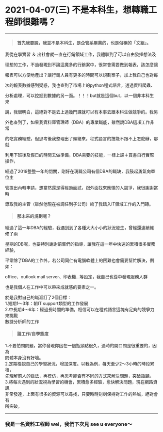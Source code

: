 # 2021-04-07(三) 不是本科生，想轉職工程師很難嗎？        
   
-----   
> #### 首先我要說，我並不是本科生，是企管系畢業的，也是俗稱的「文組」。   
   
我從在學實習 ＆ 出社會就一直在行銷領域工作，我體驗到了可以自由發揮想法及   
   
理想的工作，不過發現到不論這魔多的行銷案中，很常會需要做到報表，該怎麼讓   
   
報表可以方便地產出？讓行銷人員有更多的時間可以規劃案子，加上我自己也對每
   
次的報表數據感到疑惑，我也查到了市場上的python程式語言，透過資料爬蟲、   
   
分析處理，可以挖掘到數據的另一面。！！！but就是這個but，以一個非本科生來   
   
說，我很明白，這絕對不是去上過幾門課就可以有本事去跟本科生做競爭的。我另   
   
外也查到了，如果我資料庫管理師（DBA）的專業職能，雖然說DBA這項工作非常   
   
的吃實務經驗，但思考後我整理出了頭緒來，程式語言的技能不跟不上怎麼辦，那就   
   
利用下班後及假日的時間去做準備。DBA需要的技能，一樣上課＋買書自行實際操作，   
   
經過了2019整整一年的閉關，剛好在現職公司有個DBA的職缺，我鼓起勇氣向單位主   
   
管提出內轉申請，想當然還是得經過面試，跟外面找來應徵的人競爭，我很謝謝當時   
   
錄取我的主管（雖然他現在被調任到子公司）給了我踏入IT領域工作的入門磚。   
   
> #### 那未來的規劃呢？   
   
經過了這一年DBA的經驗，我遇到到了各種大大小小的狀況發生，曾經還連續維修了兩   
   
星期的DB呢，也要特別謝謝前輩們的指導，讓我在這一年中快速的累積很多實務經驗，   
   
平常除了DBA的工作外，若公司同仁有電腦軟體上的困難也會需要幫忙解決，例如：   
   
office、outlook mail server、印表機...等設定，我自己也從中發現服務人群   
   
也是我個人在工作中可以帶來成就感的要素之一。   
   
於是我對自己的職涯訂了2個目標：   
1.短期1～3年：朝IT support類型的工作發展   
2.中長期4～6年：經過長時間的準備，相信可以在程式語言這塊有足夠的競爭力來挑戰   
數據分析師的工作   
   
> #### 論工作/自學態度   
   
1.不要怕問問題，當你發現你困在一個瓶頸點很久，適時的開口問是很重要的，因為   
問體本身沒有好壞。   
2.定期檢視自己的學習狀況，增加深度。以我為例，每天至少2～3小時的時段累積，   
先理解前人的做法，再模仿，再思考能否有不同的方式來解決問題，突破瓶頸。   
3.將每次遇到的狀況視為學習的機會，累積愈多經驗，愈快解決問題，現在網路資訊   
非常發達，上面有很多的資源可以尋找，只要時時刻刻保持對工作的熱誠，絕對會有   
所突破。   
   
-----
   
### 我是一名資料工程師 wei，我們下次見 see u everyone～
